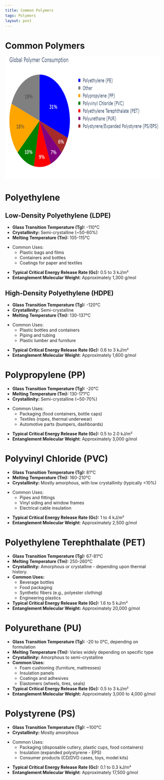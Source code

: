 ```yaml
---
title: Common Polymers
tags: Polymers
layout: post
---
```


# Common Polymers


<img src="\assets\images\Types Of Polymers.jpg" alt="Types Of Polymers" width="700" height="400" />

# Polyethylene 

## Low-Density Polyethylene (LDPE)

- **Glass Transition Temperature (Tg):** -110°C
- **Crystallinity:** Semi-crystalline (~50-60%)
- **Melting Temperature (Tm):** 105-115°C
* Common Uses:
  * Plastic bags and films
  * Containers and bottles
  * Coatings for paper and textiles
- **Typical Critical Energy Release Rate (Gc):** 0.5 to 3 kJ/m²
- **Entanglement Molecular Weight**: Approximately 1,300 g/mol


## High-Density Polyethylene (HDPE)

- **Glass Transition Temperature (Tg):** -120°C
- **Crystallinity:** Semi-crystalline
- **Melting Temperature (Tm):** 130-137°C
* Common Uses:
  * Plastic bottles and containers
  * Piping and tubing
  * Plastic lumber and furniture
- **Typical Critical Energy Release Rate (Gc):** 0.6 to 3 kJ/m²
- **Entanglement Molecular Weight**: Approximately 1,600 g/mol


# Polypropylene (PP)

- **Glass Transition Temperature (Tg):** -20°C
- **Melting Temperature (Tm):** 130-171°C
- **Crystallinity:** Semi-crystalline (~50-70%)
* Common Uses:
  * Packaging (food containers, bottle caps)
  * Textiles (ropes, thermal underwear)
  * Automotive parts (bumpers, dashboards)
- **Typical Critical Energy Release Rate (Gc):** 0.5 to 2.0 kJ/m²
- **Entanglement Molecular Weight**: Approximately 3,000 g/mol




# Polyvinyl Chloride (PVC)

- **Glass Transition Temperature (Tg):** 81°C
- **Melting Temperature (Tm):** 160-210°C
- **Crystallinity:** Mostly amorphous, with low crystallinity (typically <10%)
* Common Uses:
  * Pipes and fittings
  * Vinyl siding and window frames
  * Electrical cable insulation
- **Typical Critical Energy Release Rate (Gc):** 1 to 4 kJ/m²
- **Entanglement Molecular Weight**: Approximately 2,500 g/mol



# Polyethylene Terephthalate (PET)

- **Glass Transition Temperature (Tg):** 67-81°C
- **Melting Temperature (Tm):** 250-260°C
- **Crystallinity:** Amorphous or crystalline - depending upon thermal history. 
- **Common Uses:**
  - Beverage bottles
  - Food packaging
  - Synthetic fibers (e.g., polyester clothing)
  - Engineering plastics
- **Typical Critical Energy Release Rate (Gc):** 1.6 to 5 kJ/m²
- **Entanglement Molecular Weight:** Approximately 20,000 g/mol


# Polyurethane (PU)

- **Glass Transition Temperature (Tg):** -20 to 0°C, depending on formulation
- **Melting Temperature (Tm):** Varies widely depending on specific type
- **Crystallinity:** Amorphous to semi-crystalline
- **Common Uses:**
  - Foam cushioning (furniture, mattresses)
  - Insulation panels
  - Coatings and adhesives
  - Elastomers (wheels, tires, seals)
- **Typical Critical Energy Release Rate (Gc):** 0.5 to 3 kJ/m²
- **Entanglement Molecular Weight:** Approximately 3,000 to 4,000 g/mol

# Polystyrene (PS)

- **Glass Transition Temperature (Tg):** ~100°C
- **Crystallinity:** Mostly amorphous
* Common Uses:
  * Packaging (disposable cutlery, plastic cups, food containers)
  * Insulation (expanded polystyrene - EPS)
  * Consumer products (CD/DVD cases, toys, model kits)
- **Typical Critical Energy Release Rate (Gc):** 0.1 to 0.3 kJ/m²
- **Entanglement Molecular Weight**: Approximately 17,500 g/mol

